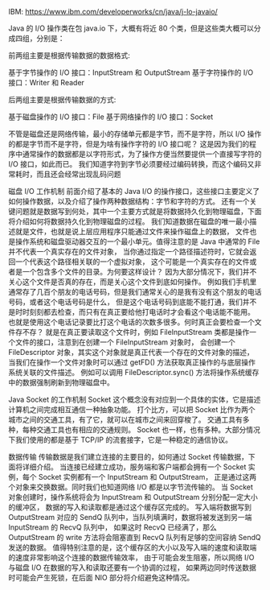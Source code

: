 IBM: https://www.ibm.com/developerworks/cn/java/j-lo-javaio/

Java 的 I/O 操作类在包 java.io 下，大概有将近 80 个类，但是这些类大概可以分成四组，分别是：

前两组主要是根据传输数据的数据格式:

基于字节操作的 I/O 接口：InputStream 和 OutputStream
基于字符操作的 I/O 接口：Writer 和 Reader


后两组主要是根据传输数据的方式:

基于磁盘操作的 I/O 接口：File
基于网络操作的 I/O 接口：Socket



不管是磁盘还是网络传输，最小的存储单元都是字节，而不是字符，所以 I/O 操作的都是字节而不是字符，但是为啥有操作字符的 I/O 接口呢？
这是因为我们的程序中通常操作的数据都是以字符形式，为了操作方便当然要提供一个直接写字符的 I/O 接口，如此而已。
我们知道字符到字节必须要经过编码转换，而这个编码又非常耗时，而且还会经常出现乱码问题


磁盘 I/O 工作机制
前面介绍了基本的 Java I/O 的操作接口，这些接口主要定义了如何操作数据，以及介绍了操作两种数据结构：字节和字符的方式。
还有一个关键问题就是数据写到何处，其中一个主要方式就是将数据持久化到物理磁盘，下面将介绍如何将数据持久化到物理磁盘的过程。
我们知道数据在磁盘的唯一最小描述就是文件，也就是说上层应用程序只能通过文件来操作磁盘上的数据，
文件也是操作系统和磁盘驱动器交互的一个最小单元。值得注意的是 Java 中通常的 File 并不代表一个真实存在的文件对象，
当你通过指定一个路径描述符时，它就会返回一个代表这个路径相关联的一个虚拟对象，
这个可能是一个真实存在的文件或者是一个包含多个文件的目录。为何要这样设计？
因为大部分情况下，我们并不关心这个文件是否真的存在，而是关心这个文件到底如何操作。
例如我们手机里通常存了几百个朋友的电话号码，但是我们通常关心的是我有没有这个朋友的电话号码，或者这个电话号码是什么，
但是这个电话号码到底能不能打通，我们并不是时时刻刻都去检查，而只有在真正要给他打电话时才会看这个电话能不能用。
也就是使用这个电话记录要比打这个电话的次数多很多。何时真正会要检查一个文件存不存？
就是在真正要读取这个文件时，例如 FileInputStream 类都是操作一个文件的接口，注意到在创建一个 FileInputStream 对象时，
会创建一个 FileDescriptor 对象，其实这个对象就是真正代表一个存在的文件对象的描述，
当我们在操作一个文件对象时可以通过 getFD() 方法获取真正操作的与底层操作系统关联的文件描述。
例如可以调用 FileDescriptor.sync() 方法将操作系统缓存中的数据强制刷新到物理磁盘中。


Java Socket 的工作机制
Socket 这个概念没有对应到一个具体的实体，它是描述计算机之间完成相互通信一种抽象功能。
打个比方，可以把 Socket 比作为两个城市之间的交通工具，有了它，就可以在城市之间来回穿梭了。
交通工具有多种，每种交通工具也有相应的交通规则。
Socket 也一样，也有多种。大部分情况下我们使用的都是基于 TCP/IP 的流套接字，它是一种稳定的通信协议。

数据传输
传输数据是我们建立连接的主要目的，如何通过 Socket 传输数据，下面将详细介绍。
当连接已经建立成功，服务端和客户端都会拥有一个 Socket 实例，每个 Socket 实例都有一个 InputStream 和 OutputStream，
正是通过这两个对象来交换数据。同时我们也知道网络 I/O 都是以字节流传输的。
当 Socket 对象创建时，操作系统将会为 InputStream 和 OutputStream 分别分配一定大小的缓冲区，
数据的写入和读取都是通过这个缓存区完成的。
写入端将数据写到 OutputStream 对应的 SendQ 队列中，当队列填满时，数据将被发送到另一端 InputStream 的 RecvQ 队列中，
如果这时 RecvQ 已经满了，那么 OutputStream 的 write 方法将会阻塞直到 RecvQ 队列有足够的空间容纳 SendQ 发送的数据。
值得特别注意的是，这个缓存区的大小以及写入端的速度和读取端的速度非常影响这个连接的数据传输效率，
由于可能会发生阻塞，所以网络 I/O 与磁盘 I/O 在数据的写入和读取还要有一个协调的过程，
如果两边同时传送数据时可能会产生死锁，在后面 NIO 部分将介绍避免这种情况。

